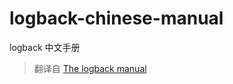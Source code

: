 # logback-chinese-manual
logback 中文手册
> 翻译自 [The logback manual](https://logback.qos.ch/manual/index.html)

